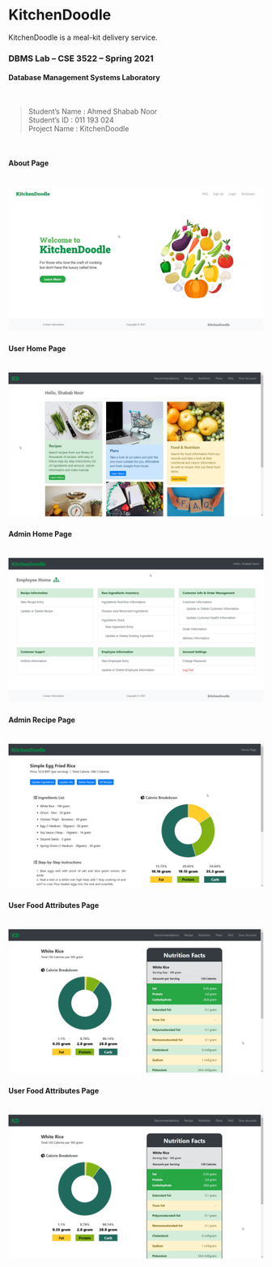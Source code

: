 # KitchenDoodle

KitchenDoodle is a meal-kit delivery service. 

### DBMS Lab – CSE 3522 – Spring 2021 
#### Database Management Systems Laboratory
<br>

> Student’s Name	: Ahmed Shabab Noor <br>
> Student’s ID		: 011 193 024 <br>
> Project Name	: KitchenDoodle <br>

<br>

#### About Page
# ![KitchenDoodle - About](resources/kd-about.jpg)

#### User Home Page
# ![KitchenDoodle - User Home](resources/kd-user-home.jpg)

#### Admin Home Page
# ![KitchenDoodle - Admin Home](resources/kd-admin-home.jpg)

#### Admin Recipe Page
# ![KitchenDoodle - Admin Recipe Attr.](resources/kd-admin-recipe.jpg)

#### User Food Attributes Page
# ![KitchenDoodle - User Food Attr.](resources/kd-user-food.jpg)

#### User Food Attributes Page
# ![KitchenDoodle - User Food Attr.](resources/kd-user-food.jpg)